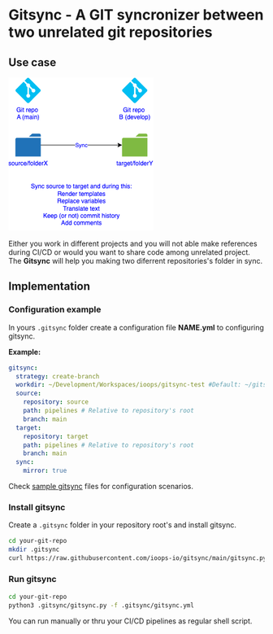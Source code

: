 # Gitsync - A GIT syncronizer between two unrelated git repositories

## Use case

![diagram](usecase.drawio.png)

Either you work in different projects and you will not able make references during CI/CD or would you want to share code among unrelated project. The **Gitsync** will help you making two diferrent repositories's folder in sync.

## Implementation

### Configuration example

In yours ```.gitsync``` folder create a configuration file **NAME.yml** to configuring gitsync.

**Example:**

```yaml
gitsync:
  strategy: create-branch
  workdir: ~/Development/Workspaces/ioops/gitsync-test #Default: ~/gitsync if not provided.
  source:
    repository: source
    path: pipelines # Relative to repository's root
    branch: main
  target:
    repository: target
    path: pipelines # Relative to repository's root
    branch: main
  sync:
    mirror: true
```

Check [sample gitsync](.gitsync_sample) files for configuration scenarios.

### Install gitsync

Create a ```.gitsync``` folder in your repository root's and install gitsync.

```bash
cd your-git-repo
mkdir .gitsync
curl https://raw.githubusercontent.com/ioops-io/gitsync/main/gitsync.py -o .gitsync/gitsync.py
```

### Run gitsync

```bash
cd your-git-repo
python3 .gitsync/gitsync.py -f .gitsync/gitsync.yml
```

You can run manually or thru your CI/CD pipelines as regular shell script.